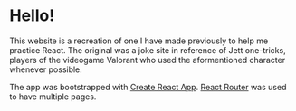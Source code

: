 # Hello!

This website is a recreation of one I have made previously to help me practice React.
The original was a joke site in reference of Jett one-tricks, players of the videogame Valorant who used the aformentioned character whenever possible.

The app was bootstrapped with [Create React App](https://github.com/facebook/create-react-app).
[React Router](https://github.com/remix-run/react-router) was used to have multiple pages.

